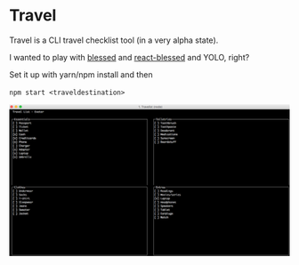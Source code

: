 # Travel

Travel is a CLI travel checklist tool (in a very alpha state). 

I wanted to play with [blessed](https://github.com/chjj/blessed) and [react-blessed](https://github.com/Yomguithereal/react-blessed) and YOLO, right? 

Set it up with yarn/npm install and then

`npm start <traveldestination>`

![image](screenshot.png)
